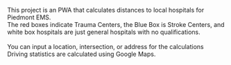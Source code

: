 This project is an PWA that calculates distances to local hospitals for Piedmont EMS. <br/>
The red boxes indicate Trauma Centers,
the Blue Box is Stroke Centers, 
and white box hospitals are just general hospitals with no qualifications. <br/>
<br/>
You can input a location, intersection, or address for the calculations<br/>
Driving statistics are calculated using Google Maps.

